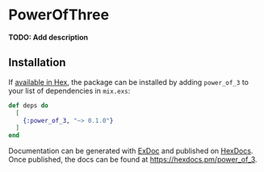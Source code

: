 # PowerOfThree

**TODO: Add description**

## Installation

If [available in Hex](https://hex.pm/docs/publish), the package can be installed
by adding `power_of_3` to your list of dependencies in `mix.exs`:

```elixir
def deps do
  [
    {:power_of_3, "~> 0.1.0"}
  ]
end
```

Documentation can be generated with [ExDoc](https://github.com/elixir-lang/ex_doc)
and published on [HexDocs](https://hexdocs.pm). Once published, the docs can
be found at <https://hexdocs.pm/power_of_3>.

